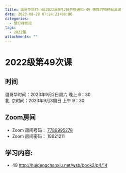 ```yaml
---
title: 温哥华慧灯小组2022届9月2日共修通知-49 佛教的物种起源说
date: 2023-08-28 07:24:21+08:00
categories:
  - 慧灯禅修班
tags:
  - 2022届
attachments: ""
---
```

# 2022级第49次课

## 时间

温哥华时间：2023年9月2日周六 晚上 6：30\
北  京时间：2023年9月3周日 上午 9：30

## Zoom房间

* Zoom 房间号码： [7789995278](https://us02web.zoom.us/j/7789995278?pwd=VjZmbWJFY2k2K0E5RVB2cTNIQmhqUT09)
* Zoom 房间密码： 19621211

## 学习内容:

* 49 [](https://huidengchanxiu.net/docs/book2/14/)[](https://huidengchanxiu.net/docs/book2/14/)<http://huidengchanxiu.net/wsb/book2/p4/14>